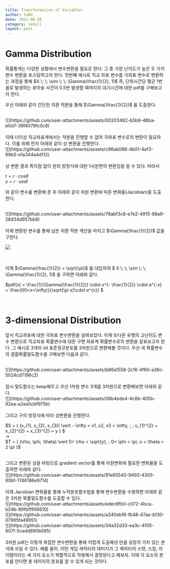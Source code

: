 ```yaml
---
title: Transformation of Variables
author: YuDH
date: 2022-06-28
category: Jekyll
layout: post
---
```


# Gamma Distribution #

확률통계는 다양한 상황에서 변수변환을 필요로 한다. 그 중 가장 난이도가 높은 두 가지 변수 변환을 포스팅하고자 한다. 첫번째 예시로 직교 좌표 변수를 극좌표 변수로 변환하는 과정을 통해 $X \; \; \sim \; \; \Gamma(\frac{1}{2}, 1)$ 즉, 단위시간당 평균 1번 꼴로 발생하는 포아송 사건이 0.5번 발생할 때까지의 대기시간에 대한 pdf를 구해보고자 한다. 


우선 아래와 같이 간단한 치환 적분을 통해 $\Gamma(\frac{1}{2})$ 를 도출한다.

<br>
![](https://github.com/user-attachments/assets/00203462-b5b9-48ba-b0d7-39f4079fc0c8)

<br>
<br>
이때 더이상 직교좌표계에서는 적분을 진행할 수 없어 극좌표 변수로의 변환이 필요하다. 이를 위해 먼저 아래와 같이 상 변환을 진행한다.

<br>
![](https://github.com/user-attachments/assets/c96ab088-4b01-4ef3-89b5-e1a344a4d112)


<br>
<br>
상 변환 결과 특이점 없이 원의 방정식에 대한 1사분면의 변환임을 알 수 있다. 따라서

$t = r \cdot cos \theta$
<br>
$s = r \cdot sin \theta$

와 같이 변수를 변환해 준 후 아래와 같이 차원 변환에 따른 변화율(Jacobian)을 도출한다.

<br>
![](https://github.com/user-attachments/assets/78abf3c8-e7e2-4915-88a9-28434d957bb8)


<br>
<br>
이제 변환된 변수를 통해 남은 치환 적분 계산을 마치고 $\Gamma(\frac{1}{2})$ 값을 구한다.

![](https://github.com/user-attachments/assets/a0a779c7-6796-49d0-8468-c61381ee1f0c)


<br>
<br>
이제 $\Gamma(\frac{1}{2}) = \sqrt{\pi}$ 를 대입하여 $ X \; \; \sim \; \; \Gamma(\frac{1}{2}, 1)$ 을 구하면 아래와 같다.

$pdf(x) = \frac{1}{\Gamma(\frac{1}{2})} \cdot x^{- \frac{1}{2}} \cdot e^{-x} = \frac{I(0<x<\infty)}{\sqrt{\pi x}\cdot e^{x}} $

<br>

# 3-dimensional Distribution #

앞서 직교좌표에 대한 극좌표 변수변환을 살펴보았다. 이제 또다른 유형의 고난이도 변수 변환으로 직교좌표 확률변수에 대한 구면 좌표계 확률변수로의 변환을 살표보고자 한다. 그 예시로 3개의 iid 표준정규분포를 3차원으로 변환해볼 것이다. 우선 세 확률변수의 결홥확률밀도함수를 구해보면 다음과 같다.

<br>
![](https://github.com/user-attachments/assets/b86a1558-2c16-4f60-a36c-5024cd7196c2)

<br>
<br>
잠시 밀도함수는 keep해두고 우선 1차원 변수 3개를 3차원으로 변환해보면 아래와 같다.

<br>
![](https://github.com/user-attachments/assets/08b4ede4-4c6b-405b-92ea-a2ea5cbf975b)

<br>
<br>
그리고 구의 방정식에 따라 상변환을 진행한다.

$S = \{ (x_{1}, x_{2}, x_{3}) \vert - \infty < x1, x2, x3 < \infty, \; \; x_{1}^{2} + x_{2}^{2} + x_{3}^{2} = y    }  $
<br>
->
<br>
$T = \{ (\rho, \phi, \theta) \vert 0< \rho < \sqrt{y}, \; 0< \phi < \pi, o < \theta < 2 \pi }$

<br>
그리고 변환된 상을 바탕으로 gradient vector를 통해 차원변화에 필요한 변화율을 도출하면 아래와 같다.
<br>
![](https://github.com/user-attachments/assets/91e65540-9493-4305-80b1-1746186e9714)

<br>
<br>
이제 Jacobian 변화율을 통해 누적분포함수법을 통해 변수변환을 수행하면 아래와 같은 3차원 확률밀도함수를 도출할 수 있다.

<br>
![](https://github.com/user-attachments/assets/edec6fb0-c072-4bca-b24b-89fbff956610)
<br>
![](https://github.com/user-attachments/assets/a340ebf9-fb48-47ae-bf30-07985fa49951)
<br>
![](https://github.com/user-attachments/assets/34a32d33-ea3c-4105-807f-5cedd890b595)

<br>
<br>
3차원 pdf는 이렇게 복잡한 변수변환을 통해 어렵게 도출해낸 만큼 굉장히 가치 있는 분석에 쓰일 수 있다. 예를 들어, 어떤 게임 캐릭터의 데미지가 그 캐릭터의 스탯, 스킬, 아이템이라는 세 가지 요소가 복합적으로 작용해서 결정된다고 해보자. 이때 각 요소의 분포를 안다면 총 데미지의 분포를 알 수 있게 되는 것이다.



<br>
<br>
<br>
<br>